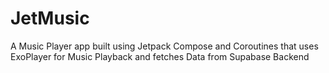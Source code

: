 # JetMusic
A Music Player app built using Jetpack Compose and Coroutines that uses ExoPlayer for Music Playback and fetches Data from Supabase Backend

